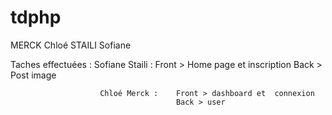 # tdphp
MERCK Chloé STAILI Sofiane


Taches effectuées :     Sofiane Staili : Front > Home page et inscription 
                                         Back > Post image
                                         
                                         
                        Chloé Merck :    Front > dashboard et  connexion
                                         Back > user 
